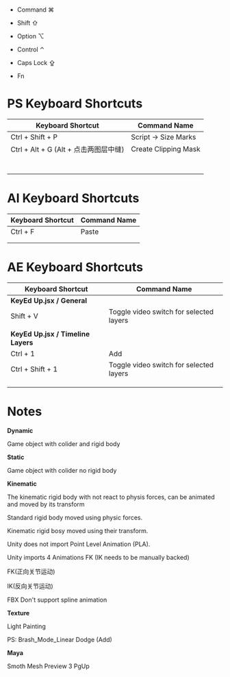 # 

- Command ⌘
- Shift ⇧


- Option ⌥
- Control ⌃


- Caps Lock ⇪
- Fn



# PS Keyboard Shortcuts

| Keyboard Shortcut              | Command Name         |
| ------------------------------ | -------------------- |
| Ctrl + Shift + P               | Script -> Size Marks |
| Ctrl + Alt + G (Alt + 点击两图层中缝) | Create Clipping Mask |
|                                |                      |
|                                |                      |
|                                |                      |
|                                |                      |
|                                |                      |
|                                |                      |
|                                |                      |



# AI Keyboard Shortcuts

| Keyboard Shortcut | Command Name |
| ----------------- | ------------ |
| Ctrl + F          | Paste        |
|                   |              |
|                   |              |



# AE Keyboard Shortcuts

| Keyboard Shortcut                  | Command Name                            |
| ---------------------------------- | --------------------------------------- |
| **KeyEd Up.jsx / General**         |                                         |
| Shift + V                          | Toggle video switch for selected layers |
|                                    |                                         |
| **KeyEd Up.jsx / Timeline Layers** |                                         |
| Ctrl + 1                           | Add                                     |
| Ctrl + Shift + 1                   | Toggle video switch for selected layers |
|                                    |                                         |
|                                    |                                         |
|                                    |                                         |



# Notes

**Dynamic**

Game object with colider and rigid body

**Static**

Game object with colider no rigid body

**Kinematic**

The kinematic rigid body with not react to physis forces, can be animated and moved by its transform



Standard rigid body moved using physic forces.

Kinematic rigid bosy moved using their transform.

Unity does not import Point Level Animation (PLA).



Unity imports 4 Animations FK (IK needs to be manually backed)

FK(正向关节运动)  

IK(反向关节运动)



FBX Don't support spline animation



**Texture**

Light Painting

PS: Brash_Mode_Linear Dodge (Add)



**Maya**

Smoth Mesh Preview 3		PgUp





